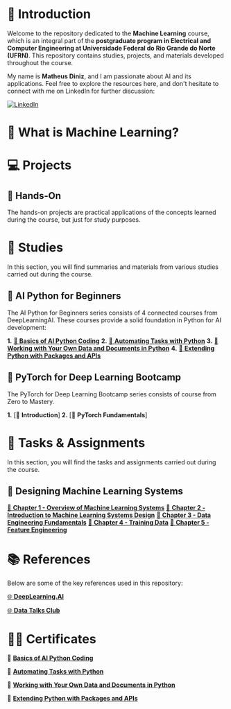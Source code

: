 # 📖 Introduction

Welcome to the repository dedicated to the **Machine Learning** course, which is an integral part of the **postgraduate program in Electrical and Computer Engineering at Universidade Federal do Rio Grande do Norte (UFRN)**. This repository contains studies, projects, and materials developed throughout the course.

My name is **Matheus Diniz**, and I am passionate about AI and its applications. Feel free to explore the resources here, and don't hesitate to connect with me on LinkedIn for further discussion:

[![LinkedIn](https://img.shields.io/badge/linkedin-%230077B5.svg?style=for-the-badge&logo=linkedin&logoColor=white)](https://www.linkedin.com/in/dinizmaths/)

# 🤔 What is Machine Learning?

# 💻 Projects

## 🖖 Hands-On

The hands-on projects are practical applications of the concepts learned during the course, but just for study purposes.

# 📝 Studies

In this section, you will find summaries and materials from various studies carried out during the course.

## 📄 AI Python for Beginners

The AI Python for Beginners series consists of 4 connected courses from DeepLearningAI. These courses provide a solid foundation in Python for AI development:

**1.** [🎥 **Basics of AI Python Coding**](https://learn.deeplearning.ai/courses/ai-python-for-beginners/lesson/1/introduction)
**2.** [🎥 **Automating Tasks with Python**](https://learn.deeplearning.ai/courses/ai-python-for-beginners-c2/lesson/1/introduction)
**3.** [🎥 **Working with Your Own Data and Documents in Python**](https://learn.deeplearning.ai/courses/ai-python-for-beginners-c3/lesson/1/introduction)
**4.** [🎥 **Extending Python with Packages and APIs**](https://learn.deeplearning.ai/courses/ai-python-for-beginners-c4/lesson/1/introduction)

## 📄 PyTorch for Deep Learning Bootcamp

The PyTorch for Deep Learning Bootcamp series consists of course from Zero to Mastery.

**1.** [🎥 **Introduction**]
**2.** [🎥 **PyTorch Fundamentals**]
<!-- **3.** [🎥 **Pytorch Workflow**]
**4.** [🎥 **PyTorch Neural Networks Classification**]
**5.** [🎥 **PyTorch Computer Vision**]
**6.** [🎥 **PyTorch Custom Datasets**]
**7.** [🎥 **PyTorch Going Modular**]
**8.** [🎥 **PyTorch Transfer Learning**]
**9.** [🎥 **PyTorch Experiment Tracking**]
**10.** [🎥 **PyTorch Paper Replicating**]
**11.** [🎥 **PyTorch Model Deployment**] -->

<!-- ## 📄 Machine Learning Zoomcamp -->

<!-- The Machine Learning Zoomcamp series consists of courses from Data Talks Club. -->

<!-- **1.** [📝 **Introduction to Machine Learning**]() -->

# 📝 Tasks & Assignments

In this section, you will find the tasks and assignments carried out during the course.

## 📄 Designing Machine Learning Systems

[🎥 **Chapter 1 - Overview of Machine Learning Systems**](https://www.loom.com/share/10611e3db11442b4b753a100fa7a31c5?sid=b68ba054-bd87-445f-8609-813f74fa62d6)
[🎥 **Chapter 2 - Introduction to Machine Learning Systems Design**](https://www.loom.com/share/c97c06209e1e4b22a441345b6d09a1ed?sid=a476e58e-d28d-4a1d-98ed-6763497b86c2)
[🎥 **Chapter 3 - Data Engineering Fundamentals**](https://www.loom.com/share/15bde6c186a94b0d8ad81d70d314d9f3?sid=d3180d94-5d09-4329-a81e-c3cd47c47184)
[🎥 **Chapter 4 - Training Data**](https://www.loom.com/share/f3cda651820c40f6ab590891e19b39b3?sid=265e65af-8945-4f3b-960d-db63a09b6cc7)
[🎥 **Chapter 5 - Feature Engineering**](https://www.loom.com/share/a2105e5e6fbe4429a3f71c9d23069528?sid=933ed6dd-5bc1-4cad-8c54-e14a685f9ec0)


# 📚 References

Below are some of the key references used in this repository:

[🌐 **DeepLearning.AI**](https://learn.deeplearning.ai)

[🌐 **Data Talks Club**](https://datatalks.club)

# 👨‍🎓 Certificates

📜 [**Basics of AI Python Coding**](https://learn.deeplearning.ai/accomplishments/43095b8d-3c23-4d21-85cd-1aca2ca5c398)

📜 [**Automating Tasks with Python**](https://learn.deeplearning.ai/accomplishments/cd2ce9ae-b2a9-4520-b377-b3d71f2d7fdf)

📜 [**Working with Your Own Data and Documents in Python**](https://learn.deeplearning.ai/accomplishments/aa414886-8449-4454-bf18-96b583cb9934)

📜 [**Extending Python with Packages and APIs**](https://learn.deeplearning.ai/accomplishments/eeeea7c6-fa12-4115-baf0-fd70a8570430)